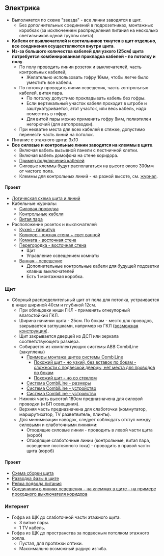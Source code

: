 ## Электрика
* Выполняется по схеме "звезда" - все линии заводятся в щит. 
  * Без дополнительных соединений в подрозетниках, монтажных коробках (за исключением распределения питания на несколько светильников одной группы света)
* **Кабели от выключателей и светильников тянутся в щит отдельно, все соединения осуществляются внутри щита**. 
* **Из-за большого количества кабелей для узкого (25см) щита потребуется комбинированная прокладка кабелей - по потолку и полу**. 
  * По полу проводить линии розеток и выключателей, часть контрольных кабелей,
    * Желательно использовать гофру 16мм, чтобы легче было уместить все кабели. 
  * По потолку проводить линии освещения, часть контрольных кабелей, витая пара.
    * По потолку допустимо прокладывать кабель без гофры.
    * Если вертикальный участок кабеля проходит в штробе и заштукатуривается, этот участок, или весь кабель, надо поместить в гофру.
    * Для витой пары можно применить гофру 8мм, полиэтилен негорючий (для автопроводки).
  * При нехватке места для всех кабелей в стяжке, допустимо перенести часть линий на потолок. 
* Питание с этажного щита: 3x10
* **Все силовые и контрольные линии заводятся на клеммы в щите**.
  * Включая кабель вызывной панели с лестничной клетки.
  * Включая кабель домофона на стене коридора.
  * [Пример подключения кабелей](https://cs-cs.net/wp-uploads/2016/03/ShEDF15-HomeKlem.jpg)
  * Силовые клеммы будут располагаться на высоте около 300мм от чистого пола.
  * Клеммы для контрольных линий - на разной высоте, см. [журнал](cable_lists/control.md).

#### Проект
* [Логическая схема щита и линий](tree.svg)
* Кабельные журналы:
  * [Силовая проводка](cable_lists/power.md)
  * [Контрольные кабели](cable_lists/control.md)
  * [Витая пара](cable_lists/utp.md)
* Расположение розеток и выключателей
  * [Кухня - гарнитур](../design/2d_plans/e__kitchen__set.png)
  * [Коридор - южная стена + свет ванной](2d_plans/e__corridor__s__outlets.png)
  * [Комната - восточная стена](2d_plans/e__room__e__outlets.png)
  * [Перегородка - восточная стена](2d_plans/e__room_stonework__e.png)
    * Щит
    * Управление освещением комнаты
  * [Ванная - освещение](distribution_box/wiring_90_bathroom_lights.svg)
    * Дополнительные контрольные кабели для будущей подсветки клавиш выключателей   
    * Есть 1 монтажная коробка.   


### Щит
* Сборный распределительный щит от пола для потолка, устраивается в нише шириной 40см и глубиной 12см.
  * При облицовки ниши ГКЛ - применять огнеупорный влагостойкий ГКЛ. 
  * Ширина начинки щита - 25см. По бокам - место для проводов, закрывается заглушками, например из ГКЛ ([возможная конструкция]( ../design/screenshots/power-distribution-cabinet-1.png)). 
  * Щит закрывается дверцей из ДСП или зеркала соответствующего размера.
  * Собирается из комплектующих системы ABB CombiLine (закуплены)
    * [Примеры монтажа щитов системы CombiLine](https://cs-cs.net/shhity-na-baze-edfwr-panelej-primery-montazha)
      * [Похожий щит - но узкий, без вставок по бокам - сложности с подвеской дверцы, нет места для проводов по бокам](https://cs-cs.net/wp-uplocmi/2016/03/Untitled-1-scaled.jpg) 
      * [Похожий щит - но со стеклом](https://cs-cs.net/wp-uploads/2016/03/EDFPan2.jpg) 
    * [Система CombiLine - размеры](https://cs-cs.net/edf-paneli-razmery)
    * [Система CombiLine - устройство](https://cs-cs.net/shhity-dlya-elektriki-edf)
    * [Система CombiLine - устройство](https://cs-cs.net/shhity-edf-wr)
  * Нижняя часть высотой 180см предназначена для силовой проводки (и БП освещения).
  * Верхняя часть предназначена для слаботочки (коммутатор, маршрутизатор, TV разветвитель, плинты).
  * Для минимизации наводок, следует соблюдать отступ между силовыми и слаботочными линиями:
    * Отходящие силовые линии - проводить в левой части щита (короб)
    * Отходящие слаботочные линии (контрольные, витая пара, освещение постоянного тока) - проводить в правой части щита (короб)

#### Проект
* [Схема сборки щита](distribution_box/distribution_box_layout.svg)
* [Разводка фазы в щите](distribution_box/wiring_05_L.svg)
* [Рейка подвода питания](distribution_box/wiring_10_power_ingress.svg)
* [Соедининия в линиях освещения - на клеммах в щите - на примере проходного выключателя коридора](distribution_box/wiring_80_3_way_switch.svg)


### Интернет
* Гофра из ЩК до слаботочной части этажного щита.
  * 3 витые пары.
  * 1 TV кабель.
* Гофра из ЩК до пространства за подвесным потолком этажного холла.
  * Пустая, для протяжки оптики.
  * Максимально возможный радиус изгиба.
   